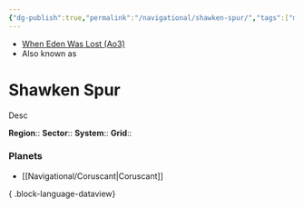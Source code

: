 ```yaml
---
{"dg-publish":true,"permalink":"/navigational/shawken-spur/","tags":["map","hyperlane","unfinished"]}
---
```


- [When Eden Was Lost (Ao3)](https://archiveofourown.org/works/19334440/chapters/45992584)
- Also known as 
# Shawken Spur
Desc

**Region**::
**Sector**::
**System**::
**Grid**::

### Planets
- [[Navigational/Coruscant\|Coruscant]]

{ .block-language-dataview}